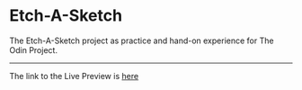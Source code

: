 # Etch-A-Sketch
The Etch-A-Sketch project as practice and hand-on experience for The Odin Project.
<hr>

The link to the Live Preview is <a href="https://ktam512.github.io/Etch-A-Sketch/">here</a>